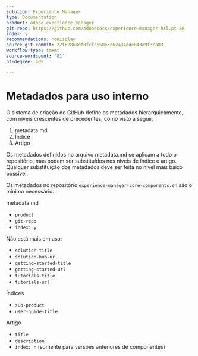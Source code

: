 ```yaml
---
solution: Experience Manager
type: Documentation
product: adobe experience manager
git-repo: https://github.com/AdobeDocs/experience-manager-htl.pt-BR
index: y
recommendations: noDisplay
source-git-commit: 22f62868df0fcfc558e5d62434dde843a9f3ca83
workflow-type: tm+mt
source-wordcount: '81'
ht-degree: 40%

---
```



# Metadados para uso interno

O sistema de criação do GitHub define os metadados hierarquicamente, com níveis crescentes de precedentes, como visto a seguir:

1. metadata.md
1. Índice
1. Artigo

Os metadados definidos no arquivo metadata.md se aplicam a todo o repositório, mas podem ser substituídos nos níveis de índice e artigo. Qualquer substituição dos metadados deve ser feita no nível mais baixo possível.

Os metadados no repositório `experience-manager-core-components.en` são o mínimo necessário.

metadata.md

* `product`
* `git-repo`
* `index: y`

Não está mais em uso:

* `solution-title`
* `solution-hub-url`
* `getting-started-title`
* `getting-started-url`
* `tutorials-title`
* `tutorials-url`

Índices

* `sub-product`
* `user-guide-title`

Artigo

* `title`
* `description`
* `index: n` (somente para versões anteriores de componentes)


